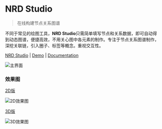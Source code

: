 # NRD Studio

> 在线构建节点关系图谱

不同于常见的绘图工具，**NRD Studio**只需简单填写节点和关系数据，即可自动得到动态图谱，便捷高效，不用关心图中各元素的制作。专注于节点关系图谱制作，深挖关联链，引入圈子、标签等概念。重视交互性。

[NRD Studio](https://nrdstudio.cn/docs) | [Demo](https://tech.pkoala.com/#/view?app=demo) | [Documentation](https://nrdstudio.cn/docs/#/preface)

![主界面](https://nrdstudio.cn/res/main_app.png)

### 效果图

[2D版](https://tech.pkoala.com/#/view/dd586f6c3ec1155119c608d57669724b)

![2D效果图](https://tech.pkoala.com/docs/images/a2d.gif)


[3D版](https://tech.pkoala.com/#/std/dd586f6c3ec1155119c608d57669724b)

![3D效果图](https://tech.pkoala.com/docs/images/wzry_3d.gif)





